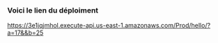 ### Voici le lien du déploiment 
https://3e1jqjmhol.execute-api.us-east-1.amazonaws.com/Prod/hello/?a=17&&b=25
